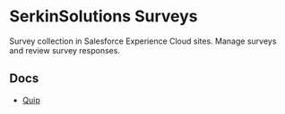 # SerkinSolutions Surveys

Survey collection in Salesforce Experience Cloud sites. Manage surveys and review survey responses.

## Docs

- [Quip](https://quip.com/qWRhASLwGR05/SerkinSolutions-Surveys)

